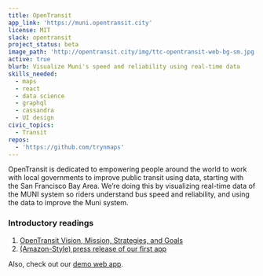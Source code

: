 ```yaml
---
title: OpenTransit
app_link: 'https://muni.opentransit.city'
license: MIT
slack: opentransit
project_status: beta
image_path: 'http://opentransit.city/img/ttc-opentransit-web-bg-sm.jpg'
active: true
blurb: Visualize Muni's speed and reliability using real-time data
skills_needed:
  - maps
  - react
  - data science
  - graphql
  - cassandra
  - UI design
civic_topics:
  - Transit
repos:
  - 'https://github.com/trynmaps'
---
```

OpenTransit is dedicated to empowering people around the world to work with local governments to improve public transit using data, starting with the San Francisco Bay Area. We’re doing this by visualizing real-time data of the MUNI system so riders understand bus speed and reliability, and using the data to improve the Muni system.

### Introductory readings

1. [OpenTransit Vision, Mission, Strategies, and Goals](https://docs.google.com/document/d/1Ch1RvSSxlmOMLQfvgyd2ipuXOiRh5YpB4fQMgtVI-EQ/edit)
2. [(Amazon-Style) press release of our first app](https://docs.google.com/document/d/10Sfw6ASFVpMMewSzZVZglEtvpyRwS9f_Dqpehk7Ilsk/edit#heading=h.az7fpa4ze61n)

Also, check out our [demo web app](https://muni.opentransit.city).
